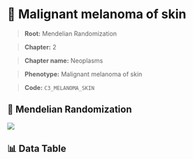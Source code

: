 # 🧪 Malignant melanoma of skin

> **Root:** Mendelian Randomization

> **Chapter:** 2  

> **Chapter name:** Neoplasms

> **Phenotype:** Malignant melanoma of skin  

> **Code:** `C3_MELANOMA_SKIN`

## 🧬 Mendelian Randomization  

<img src="/MR/Figures/Forward/C3_MELANOMA_SKIN.png"/>

## 📊 Data Table

<CsvTableMRF src="/MR_Data/Forward/C3_MELANOMA_SKIN.csv"/>
